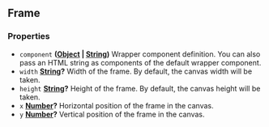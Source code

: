 <!-- Generated by documentation.js. Update this documentation by updating the source code. -->

## Frame



### Properties

*   `component` **([Object][1] | [String][2])** Wrapper component definition. You can also pass an HTML string as components of the default wrapper component.
*   `width` **[String][2]?** Width of the frame. By default, the canvas width will be taken.
*   `height` **[String][2]?** Height of the frame. By default, the canvas height will be taken.
*   `x` **[Number][3]?** Horizontal position of the frame in the canvas.
*   `y` **[Number][3]?** Vertical position of the frame in the canvas.

[1]: https://developer.mozilla.org/docs/Web/JavaScript/Reference/Global_Objects/Object

[2]: https://developer.mozilla.org/docs/Web/JavaScript/Reference/Global_Objects/String

[3]: https://developer.mozilla.org/docs/Web/JavaScript/Reference/Global_Objects/Number
